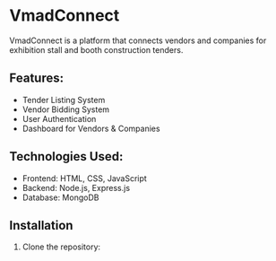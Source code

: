# VmadConnect

VmadConnect is a platform that connects vendors and companies for exhibition stall and booth construction tenders.

## Features:
- Tender Listing System
- Vendor Bidding System
- User Authentication
- Dashboard for Vendors & Companies

## Technologies Used:
- Frontend: HTML, CSS, JavaScript
- Backend: Node.js, Express.js
- Database: MongoDB

## Installation
1. Clone the repository:

